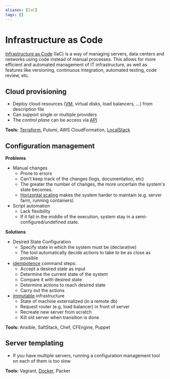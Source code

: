 ```yaml
---
aliases: [IaC]
tags: []
---
```


# Infrastructure as Code

[Infrastructure as Code](https://wikipedia.org/wiki/infrastructure_as_code) (IaC) is a way of managing servers, data centers and networks using code instead of manual processes. This allows for more efficient and automated management of IT infrastructure, as well as features like versioning, continuous integration, automated testing, code review, etc.

## Cloud provisioning

- Deploy cloud resources ([VM](../../devops/virtualization.md), virtual disks, load balancers, …) from description file
- Can support single or multiple providers
- The *control plane* can be access via [API](../../architecture/styles/api.md)

**Tools:** [Terraform](../../../code/tools/terraform.md), Pulumi, AWS CloudFormation, [LocalStack](https://localstack.cloud/)

## Configuration management

**Problems**
- Manual changes
	- Prone to errors
	- Can't keep track of the changes (logs, documentation, etc)
	- The greater the number of changes, the more uncertain the system's state becomes.
	- [Horizontal scaling](../../architecture/quality-attributes/scalability.md) makes the system harder to maintain (e.g. server farm, running containers)
- Script automation
	- Lack flexibility
	- If it fail in the middle of the execution, system stay in a semi-configured/undefined state.

**Solutions**
- Desired State Configuration
	- Specify state in which the system must be (declarative)
	- The tool automatically decide actions to take to be as close as possible
- [idempotence](../../../code/glossary/idempotence.md) command steps:
	- Accept a desired state as input
	- Determine the current state of the system
	- Compare it with desired state
	- Determine actions to reach desired state
	- Carry out the actions
- [immutable](../../../code/glossary/immutable.md) infrastructure
	- State of machine externalized (in a remote db)
	- Request router (e.g. load balancer) in front of server
	- Recreate new server from scratch
	- Kill old server when transition is done

**Tools:** Ansible, SaltStack, Chef, CFEngine, Puppet

## Server templating

- If you have multiple servers, running a configuration management tool on each of them is too slow

**Tools:** Vagrant, [Docker](../../../code/tools/docker.md), Packer